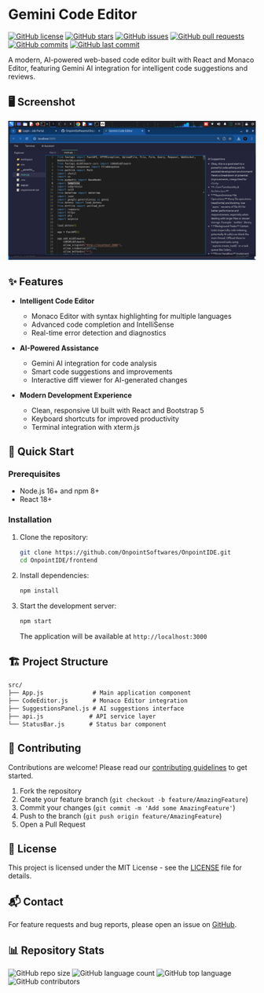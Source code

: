 # Gemini Code Editor

[![GitHub license](https://img.shields.io/github/license/OnpointSoftwares/OnpointIDE?style=flat-square)](https://github.com/OnpointSoftwares/OnpointIDE/blob/main/LICENSE)
[![GitHub stars](https://img.shields.io/github/stars/OnpointSoftwares/OnpointIDE?style=flat-square)](https://github.com/OnpointSoftwares/OnpointIDE/stargazers)
[![GitHub issues](https://img.shields.io/github/issues/OnpointSoftwares/OnpointIDE?style=flat-square)](https://github.com/OnpointSoftwares/OnpointIDE/issues)
[![GitHub pull requests](https://img.shields.io/github/issues-pr/OnpointSoftwares/OnpointIDE?style=flat-square)](https://github.com/OnpointSoftwares/OnpointIDE/pulls)
[![GitHub commits](https://img.shields.io/github/commit-activity/t/OnpointSoftwares/OnpointIDE?style=flat-square)](https://github.com/OnpointSoftwares/OnpointIDE/commits/main)
[![GitHub last commit](https://img.shields.io/github/last-commit/OnpointSoftwares/OnpointIDE?style=flat-square)](https://github.com/OnpointSoftwares/OnpointIDE/commits/main)

A modern, AI-powered web-based code editor built with React and Monaco Editor, featuring Gemini AI integration for intelligent code suggestions and reviews.

## 🖥️ Screenshot

![Gemini Code Editor Interface](screenshots/ide.png)


## ✨ Features

- **Intelligent Code Editor**
  - Monaco Editor with syntax highlighting for multiple languages
  - Advanced code completion and IntelliSense
  - Real-time error detection and diagnostics

- **AI-Powered Assistance**
  - Gemini AI integration for code analysis
  - Smart code suggestions and improvements
  - Interactive diff viewer for AI-generated changes

- **Modern Development Experience**
  - Clean, responsive UI built with React and Bootstrap 5
  - Keyboard shortcuts for improved productivity
  - Terminal integration with xterm.js

## 🚀 Quick Start

### Prerequisites
- Node.js 16+ and npm 8+
- React 18+

### Installation

1. Clone the repository:
   ```bash
   git clone https://github.com/OnpointSoftwares/OnpointIDE.git
   cd OnpointIDE/frontend
   ```

2. Install dependencies:
   ```bash
   npm install
   ```

3. Start the development server:
   ```bash
   npm start
   ```
   The application will be available at `http://localhost:3000`

## 🏗️ Project Structure

```
src/
├── App.js              # Main application component
├── CodeEditor.js       # Monaco Editor integration
├── SuggestionsPanel.js # AI suggestions interface
├── api.js             # API service layer
└── StatusBar.js       # Status bar component
```

## 🤝 Contributing

Contributions are welcome! Please read our [contributing guidelines](CONTRIBUTING.md) to get started.

1. Fork the repository
2. Create your feature branch (`git checkout -b feature/AmazingFeature`)
3. Commit your changes (`git commit -m 'Add some AmazingFeature'`)
4. Push to the branch (`git push origin feature/AmazingFeature`)
5. Open a Pull Request

## 📄 License

This project is licensed under the MIT License - see the [LICENSE](LICENSE) file for details.

## 📬 Contact

For feature requests and bug reports, please open an issue on [GitHub](https://github.com/OnpointSoftwares/OnpointIDE/issues).

## 📊 Repository Stats

![GitHub repo size](https://img.shields.io/github/repo-size/OnpointSoftwares/OnpointIDE?style=flat-square)
![GitHub language count](https://img.shields.io/github/languages/count/OnpointSoftwares/OnpointIDE?style=flat-square)
![GitHub top language](https://img.shields.io/github/languages/top/OnpointSoftwares/OnpointIDE?style=flat-square)
![GitHub contributors](https://img.shields.io/github/contributors/OnpointSoftwares/OnpointIDE?style=flat-square)
